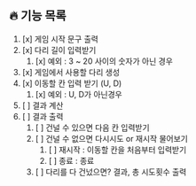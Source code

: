 ## 🔥 기능 목록 
1. [x] 게임 시작 문구 출력
2. [x] 다리 길이 입력받기
   1. [x] 예외 : 3 ~ 20 사이의 숫자가 아닌 경우
3. [x] 게임에서 사용할 다리 생성
4. [x] 이동할 칸 입력 받기 (U, D)
   1. [x] 예외 : U, D가 아닌경우
5. [ ] 결과 계산
6. [ ] 결과 출력
   1. [ ] 건널 수 있으면 다음 칸 입력받기
   2. [ ] 건널 수 없으면 다시시도 or 재시작 물어보기
      1. [ ] 재시작 : 이동할 칸을 처음부터 입력받기
      2. [ ] 종료 : 종료
   3. [ ] 다리를 다 건넜으면? 결과, 총 시도횟수 출력